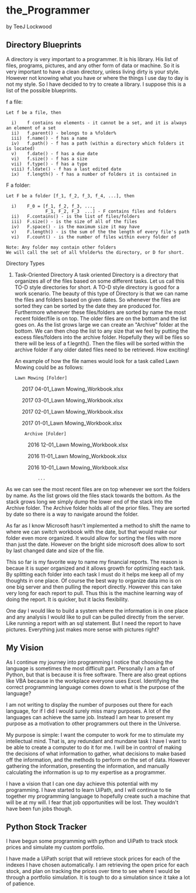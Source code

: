 # the_Programmer
by TeeJ Lockwood

## Directory Blueprints

A directory is very important to a programmer. It is his library. His list of files, programs, pictures, and any other form of data or machine. So it is very important to have a clean directory, unless living dirty is your style. However not knowing what you have or where the things I use day to day is not my style. So I have decided to try to create a library. I suppose this is a list of the possible blueprints.

f a file:
    
    Let f be a file, then
    
      i)    f contains no elements - it cannot be a set, and it is always an element of a set
      ii)   f.parent() - belongs to a %folder%
      iii)  f.name() - f has a name
      iv)   f.path() - f has a path (within a directory which folders it is located)
      v)    f.date() - f has a due date
      vi)   f.size() - f has a size
      vii)  f.type() - f has a type
      viii) f.ldate() - f has a last edited date
      ix)   f.length() - f has a number of folders it is contained in

F a folder:
    
    Let F be a folder [f_1, f_2, f_3, f_4, ...], then
    
      i)    F_0 = [f_1, f_2, f_3, ...,
                   F_1, F_2, F_3  ...] - F contains files and folders
      ii)   F.contains() - is the list of files/folders
      iii)  F.size() - is the size of all of the files
      iv)   F.space() - is the maximum size it may have
      v)    F.length() - is the sum of the the length of every file's path
      vi)   F.count() - is the number of files within every folder of
      
    Note: Any folder may contain other folders
    We will call the set of all %folder%s the directory, or D for short.
 
Directory Types

1. Task-Oriented Directory
    A task oriented Directory is a directory that organizes all of the files based on some different tasks. Let us call this TO-D style directories for short. A TO-D style directory is good for a work scenario. The beauty of this type of Directory is that we can name the files and folders based on given dates. So whenever the files are sorted they can be sorted by the date they are produced for. Furthermore whenever these files/folders are sorted by name the most recent folder/file is on top. The older files are on the bottom and the list goes on. As the list grows large we can create an "Archive" folder at the bottom. We can then chop the list to any size that we feel by putting the excess files/folders into the archive folder. Hopefully they will be files so there will be less of a f.legnth(). Then the files will be sorted within the archive folder if any older dated files need to be retrieved. How exciting!
     
     An example of how the file names would look for a task called Lawn Mowing could be as follows:
     
       Lawn Mowing [Folder]
        
           
            
            2017 04-01_Lawn Mowing_Workbook.xlsx
            
            2017 03-01_Lawn Mowing_Workbook.xlsx
            
            2017 02-01_Lawn Mowing_Workbook.xlsx
            
            2017 01-01_Lawn Mowing_Workbook.xlsx
            
            
           Archive [Folder]
            
                2016 12-01_Lawn Mowing_Workbook.xlsx
                
                2016 11-01_Lawn Mowing_Workbook.xlsx
                
                2016 10-01_Lawn Mowing_Workbook.xlsx
                
                ...
                
                
As we can see the most recent files are on top whenever we sort the folders by name. As the list grows old the files stack towards the bottom. As the stack grows long we simply dump the lower end of the stack into the Archive folder. The Archive folder holds all of the prior files. They are sorted by date so there is a way to navigate around the folder.
    
As far as I know Microsoft hasn't implemented a method to shift the name to where we can switch workbook with the date, but that would make our folder even more organized. It would allow for sorting the files with more than just the date. However on the bright side microsoft does allow to sort by last changed date and size of the file.
    
This so far is my favorite way to name my financial reports. The reason is becaue it is super organized and it allows growth for optimizing each task. By splitting each folder into each task I must do it helps me keep all of my thoughts in one place. Of course the best way to organize data imo is on one big server and then pulling the report directly. However this can take very long for each report to pull. Thus this is the machine learning way of doing the report. It is quicker, but it lacks flexibility.
    
One day I would like to build a system where the information is in one place and any analysis I would like to pull can be pulled directly from the server. Like running a report with an sql statement. But I need the report to have pictures. Everything just makes more sense with pictures right?

## My Vision

As I continue my journey into programming I notice that choosing the language is sometimes the most difficult part. Personally I am a fan of Python, but that is because it is free software. There are also great options like VBA because in the workplace everyone uses Excel. Identifying the correct programming language comes down to what is the purpose of the language? 

I am not writing to display the number of purposes out there for each language, for if I did I would surely miss many purposes. A lot of the languages can achieve the same job. Instead I am hear to present my purpose as a motivation to other programmers out there in the Universe. 

My purpose is simple: I want the computer to work for me to stimulate my intellectual mind. That is, any redundant and mundane task I have I want to be able to create a computer to do it for me. I will be in control of making the decisions of what information to gather, what decisions to make based off the information, and the methods to perform on the set of data. However gathering the information, presenting the information, and manually calculating the information is up to my expertise as a programmer.

I have a vision that I can one day achieve this potential with my programming. I have started to learn UiPath, and I will continue to tie together my programming language to hopefully create such a machine that will be at my will. I fear that job opportunities will be lost. They wouldn't have been fun jobs though.

## Python Stock Tracker

I have begun some programming with python and UiPath to track stock prices and simulate my custom portfolio.

I have made a UiPath script that will retrieve stock prices for each of the indexes I have chosen automatically. I am retrieving the open price for each stock, and plan on tracking the prices over time to see where I would be through a portfolio simulation. It is tough to do a simulation since it take a lot of patience.
